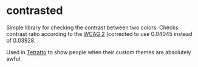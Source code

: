 # contrasted

Simple library for checking the contrast between two colors. Checks contrast ratio according to the [WCAG 2](https://www.w3.org/TR/WCAG20/#contrast-ratiodef) (corrected to use 0.04045 instead of 0.03928.

Used in [Tetratto](https://github.com/trisuaso/tetratto) to show people when their custom themes are absolutely awful.
